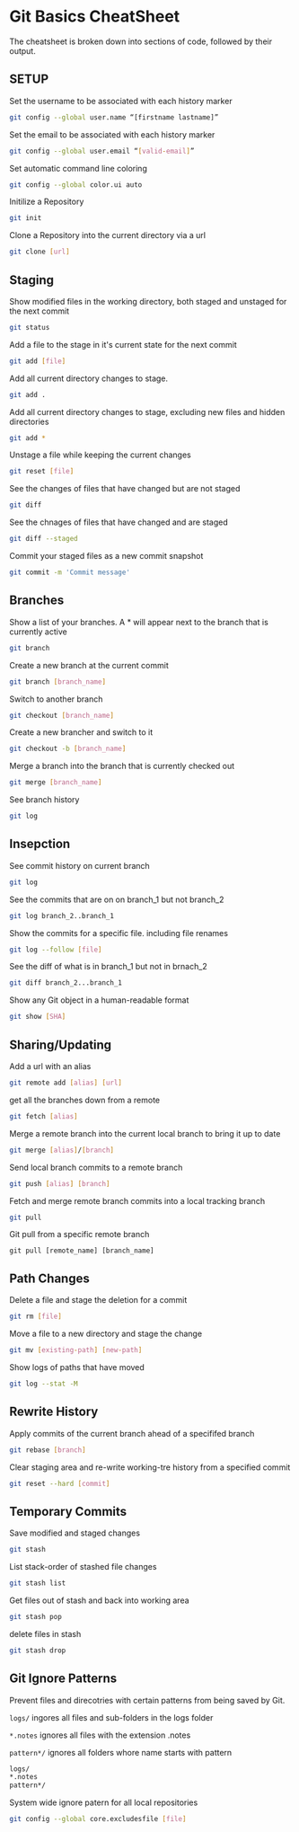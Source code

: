 # Git Basics CheatSheet
The cheatsheet is broken down into sections of code, followed by their output.

## SETUP

Set the username to be associated with each history marker

``` bash
git config --global user.name “[firstname lastname]”
```

Set the email to be associated with each history marker
``` bash
git config --global user.email “[valid-email]”
```

Set automatic command line coloring
``` bash
git config --global color.ui auto
```

Initilize a Repository
``` bash
git init
```

Clone a Repository into the current directory via a url
``` bash 
git clone [url]
```

## Staging

Show modified files in the working directory, both staged and unstaged for the next commit
``` bash
git status
```

Add a file to the stage in it's current state for the next commit
``` bash
git add [file]
```

Add all current directory changes to stage.
``` bash
git add .
```

Add all current directory changes to stage, excluding new files and hidden directories
``` bash
git add *
```

Unstage a file while keeping the current changes
``` bash
git reset [file]
```

See the changes of files that have changed but are not staged
``` bash
git diff
```

See the chnages of files that have changed and are staged
``` bash
git diff --staged
```

Commit your staged files as a new commit snapshot
``` bash
git commit -m 'Commit message'
```

## Branches

Show a list of your branches. A * will appear next to the branch that is currently active
``` bash
git branch
```

Create a new branch at the current commit
``` bash
git branch [branch_name]
```

Switch to another branch
``` bash
git checkout [branch_name]
```

Create a new brancher and switch to it
``` bash
git checkout -b [branch_name]
```

Merge a branch into the branch that is currently checked out
``` bash
git merge [branch_name]
```

See branch history
``` bash
git log
```

## Insepction

See commit history on current branch
``` bash
git log
```

See the commits that are on on branch_1 but not branch_2
``` bash 
git log branch_2..branch_1
```

Show the commits for a specific file. including file renames
``` bash
git log --follow [file]
```

See the diff of what is in branch_1 but not in brnach_2
``` bash
git diff branch_2...branch_1
```

Show any Git object in a human-readable format
``` bash
git show [SHA]
```

## Sharing/Updating

Add a url with an alias
``` bash
git remote add [alias] [url]
```

get all the branches down from a remote
``` bash
git fetch [alias]
```

Merge a remote branch into the current local branch to bring it up to date
``` bash
git merge [alias]/[branch]
```

Send local branch commits to a remote branch
``` bash
git push [alias] [branch]
```

Fetch and merge remote branch commits into a local tracking branch
``` bash
git pull
```

Git pull from a specific remote branch
```
git pull [remote_name] [branch_name]
```

## Path Changes

Delete a file and stage the deletion for a commit
``` bash
git rm [file]
```

Move a file to a new directory and stage the change
``` bash
git mv [existing-path] [new-path]
```

Show logs of paths that have moved
``` bash
git log --stat -M
```

## Rewrite History

Apply commits of the current branch ahead of a specififed branch
``` bash
git rebase [branch]
```

Clear staging area and re-write working-tre history from a specified commit
``` bash
git reset --hard [commit]
```

## Temporary Commits

Save modified and staged changes
``` bash
git stash
```

List stack-order of stashed file changes
``` bash
git stash list
```

Get files out of stash and back into working area
``` bash
git stash pop
```

delete files in stash
``` bash
git stash drop
```

## Git Ignore Patterns

Prevent files and direcotries with certain patterns from being saved by Git.

`logs/` ingores all files and sub-folders in the logs folder

`*.notes` ignores all files with the extension .notes

`pattern*/` ignores all folders whore name starts with pattern
``` bash
logs/
*.notes
pattern*/
```

System wide ignore patern for all local repositories
``` bash
git config --global core.excludesfile [file]
```